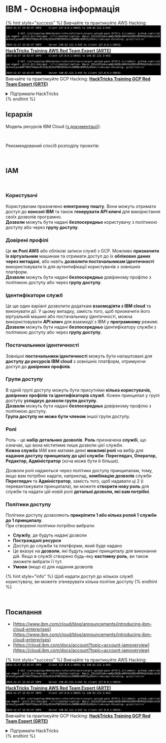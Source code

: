 # IBM - Основна інформація

{% hint style="success" %}
Вивчайте та практикуйте AWS Hacking:<img src="../../.gitbook/assets/image (1).png" alt="" data-size="line">[**HackTricks Training AWS Red Team Expert (ARTE)**](https://training.hacktricks.xyz/courses/arte)<img src="../../.gitbook/assets/image (1).png" alt="" data-size="line">\
Вивчайте та практикуйте GCP Hacking: <img src="../../.gitbook/assets/image (2).png" alt="" data-size="line">[**HackTricks Training GCP Red Team Expert (GRTE)**<img src="../../.gitbook/assets/image (2).png" alt="" data-size="line">](https://training.hacktricks.xyz/courses/grte)

<details>

<summary>Підтримати HackTricks</summary>

* Перевірте [**плани підписки**](https://github.com/sponsors/carlospolop)!
* **Приєднуйтесь до** 💬 [**групи Discord**](https://discord.gg/hRep4RUj7f) або [**групи Telegram**](https://t.me/peass) або **слідкуйте** за нами в **Twitter** 🐦 [**@hacktricks\_live**](https://twitter.com/hacktricks\_live)**.**
* **Діліться хакерськими трюками, надсилаючи PR до** [**HackTricks**](https://github.com/carlospolop/hacktricks) та [**HackTricks Cloud**](https://github.com/carlospolop/hacktricks-cloud) репозиторіїв на GitHub.

</details>
{% endhint %}

## Ієрархія

Модель ресурсів IBM Cloud ([з документації](https://www.ibm.com/blog/announcement/introducing-ibm-cloud-enterprises/)):

<figure><img src="../../.gitbook/assets/image (225).png" alt=""><figcaption></figcaption></figure>

Рекомендований спосіб розподілу проектів:

<figure><img src="../../.gitbook/assets/image (239).png" alt=""><figcaption></figcaption></figure>

## IAM

<figure><img src="../../.gitbook/assets/image (266).png" alt=""><figcaption></figcaption></figure>

### Користувачі

Користувачам призначено **електронну пошту**. Вони можуть отримати доступ до **консолі IBM** та також **генерувати API ключі** для використання своїх дозволів програмно.\
**Дозволи** можуть бути надані **безпосередньо** користувачу з політикою доступу або через **групу доступу**.

### Довірені профілі

Це **як Ролі AWS** або облікові записи служб з GCP. Можливо **призначити їх віртуальним** машинам та отримати доступ до їх **облікових даних через метадані**, або навіть **дозволити постачальникам ідентичності** використовувати їх для аутентифікації користувачів з зовнішніх платформ.\
**Дозволи** можуть бути надані **безпосередньо** довіреному профілю з політикою доступу або через **групу доступу**.

### Ідентифікатори служб

Це ще один варіант дозволити додаткам **взаємодіяти з IBM cloud** та виконувати дії. У цьому випадку, замість того, щоб призначити його віртуальній машині або постачальнику ідентичності, можна використовувати **API ключ** для взаємодії з IBM у **програмному** режимі.\
**Дозволи** можуть бути надані **безпосередньо** ідентифікатору служби з політикою доступу або через **групу доступу**.

### Постачальники ідентичності

Зовнішні **постачальники ідентичності** можуть бути налаштовані для **доступу до ресурсів IBM cloud** з зовнішніх платформ, отримуючи доступ до **довірених профілів**.

### Групи доступу

В одній групі доступу можуть бути присутніми **кілька користувачів, довірених профілів та ідентифікаторів служб**. Кожен принципал у групі доступу **успадкує дозволи групи доступу**.\
**Дозволи** можуть бути надані **безпосередньо** довіреному профілю з політикою доступу.\
**Група доступу не може бути членом** іншої групи доступу.

### Ролі

Роль - це **набір детальних дозволів**. **Роль** призначена **службі**, що означає, що вона міститиме лише дозволи цієї служби.\
**Кожна служба** IAM вже матиме деякі **можливі ролі** на вибір для **надання доступу принципалу до цієї служби**: **Переглядач, Оператор, Редактор, Адміністратор** (хоча може бути й більше).

Дозволи ролі надаються через політики доступу принципалам, тому, якщо вам потрібно надати, наприклад, **комбінацію дозволів** служби **Переглядач** та **Адміністратор**, замість того, щоб надавати ці 2 (і перевантажувати принципала), ви можете **створити нову роль** для служби та надати цій новій ролі **детальні дозволи, які вам потрібні**.

### Політики доступу

Політики доступу дозволяють **прикріпити 1 або кілька ролей 1 служби до 1 принципалу**.\
При створенні політики потрібно вибрати:

* **Службу**, де будуть надані дозволи
* **Постраждалі ресурси**
* Доступ до служби та платформи, який буде надано
* Це вказує на **дозволи**, які будуть надані принципалу для виконання дій. Якщо в службі створено будь-яку **кастомну роль**, ви також зможете вибрати її тут.
* **Умови** (якщо є) для надання дозволів

{% hint style="info" %}
Щоб надати доступ до кількох служб користувачу, ви можете згенерувати кілька політик доступу
{% endhint %}

<figure><img src="../../.gitbook/assets/image (248).png" alt=""><figcaption></figcaption></figure>

## Посилання

* [https://www.ibm.com/cloud/blog/announcements/introducing-ibm-cloud-enterprises](https://www.ibm.com/cloud/blog/announcements/introducing-ibm-cloud-enterprises)
* [https://cloud.ibm.com/docs/account?topic=account-iamoverview](https://cloud.ibm.com/docs/account?topic=account-iamoverview)

{% hint style="success" %}
Вивчайте та практикуйте AWS Hacking:<img src="../../.gitbook/assets/image (1).png" alt="" data-size="line">[**HackTricks Training AWS Red Team Expert (ARTE)**](https://training.hacktricks.xyz/courses/arte)<img src="../../.gitbook/assets/image (1).png" alt="" data-size="line">\
Вивчайте та практикуйте GCP Hacking: <img src="../../.gitbook/assets/image (2).png" alt="" data-size="line">[**HackTricks Training GCP Red Team Expert (GRTE)**<img src="../../.gitbook/assets/image (2).png" alt="" data-size="line">](https://training.hacktricks.xyz/courses/grte)

<details>

<summary>Підтримати HackTricks</summary>

* Перевірте [**плани підписки**](https://github.com/sponsors/carlospolop)!
* **Приєднуйтесь до** 💬 [**групи Discord**](https://discord.gg/hRep4RUj7f) або [**групи Telegram**](https://t.me/peass) або **слідкуйте** за нами в **Twitter** 🐦 [**@hacktricks\_live**](https://twitter.com/hacktricks\_live)**.**
* **Діліться хакерськими трюками, надсилаючи PR до** [**HackTricks**](https://github.com/carlospolop/hacktricks) та [**HackTricks Cloud**](https://github.com/carlospolop/hacktricks-cloud) репозиторіїв на GitHub.

</details>
{% endhint %}
